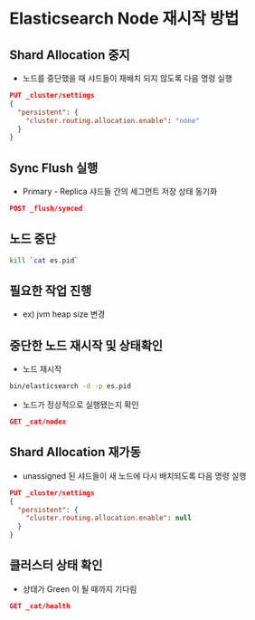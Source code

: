 # Elasticsearch Node 재시작 방법

## Shard Allocation 중지
  - 노드를 중단했을 때 샤드들이 재배치 되지 않도록 다음 명령 실행
```json
PUT _cluster/settings
{
  "persistent": {
    "cluster.routing.allocation.enable": "none"
  }
}
```
## Sync Flush 실행
  - Primary - Replica 샤드들 간의 세그먼트 저장 상태 동기화
```json
POST _flush/synced
```

## 노드 중단
```bash
kill `cat es.pid`
```

## 필요한 작업 진행
  - ex) jvm heap size 변경

## 중단한 노드 재시작 및 상태확인
- 노드 재시작
```bash
bin/elasticsearch -d -p es.pid
```
- 노드가 정상적으로 실행됐는지 확인
```json
GET _cat/nodex
```

## Shard Allocation 재가동
  - unassigned 된 샤드들이 새 노드에 다시 배치되도록 다음 명령 실행
```json  
PUT _cluster/settings
{
  "persistent": {
    "cluster.routing.allocation.enable": null
  }
}
```

## 클러스터 상태 확인
  - 상태가 Green 이 될 때까지 기다림
```json
GET _cat/health
```